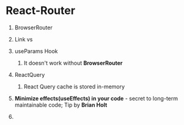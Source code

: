 # React-Router

1. BrowserRouter
2. Link vs <a>
3. useParams Hook

   1. It doesn't work without **BrowserRouter**

4. ReactQuery
   1. React Query cache is stored in-memory
5. **Minimize effects(useEffects) in your code** - secret to long-term maintainable code; Tip by **Brian Holt**
6.
